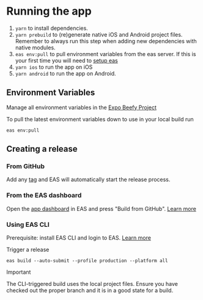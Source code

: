 # Running the app

1. `yarn` to install dependencies.
1. `yarn prebuild` to (re)generate native iOS and Android project files. Remember to always run this step when adding new dependencies with native modules.
1. `eas env:pull` to pull environment variables from the eas server. If this is your first time you will need to [setup eas](https://docs.expo.dev/build/setup/#prerequisites)
1. `yarn ios` to run the app on iOS
1. `yarn android` to run the app on Android.

## Environment Variables

Manage all environment variables in the [Expo Beefy Project](https://expo.dev/accounts/divvi/projects/beefy/environment-variables)

To pull the latest environment variables down to use in your local build run

```
eas env:pull
```

## Creating a release

### From GitHub

Add any [tag](https://github.com/divvixyz/beefy/tags) and EAS will automatically start the release process.

### From the EAS dashboard

Open the [app dashboard](https://expo.dev/accounts/divvi/projects/beefy) in EAS and press "Build from GitHub". [Learn more](https://docs.expo.dev/build/building-from-github/#build-using-the-expo-website)

### Using EAS CLI

Prerequisite: install EAS CLI and login to EAS. [Learn more](https://docs.expo.dev/build/setup/)

Trigger a release

```
eas build --auto-submit --profile production --platform all
```

> [!IMPORTANT]
> The CLI-triggered build uses the local project files. Ensure you have checked out the proper branch and it is in a good state for a build.
